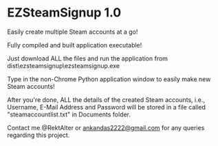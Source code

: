 # EZSteamSignup 1.0
Easily create multiple Steam accounts at a go!

Fully compiled and built application executable!

Just download ALL the files and run the application from dist\ezsteamsignup\ezsteamsignup.exe

Type in the non-Chrome Python application window to easily make new Steam accounts!

After you're done, ALL the details of the created Steam accounts, i.e., Username, E-Mail Address and Password will be stored in a file called "steamaccountlist.txt" in Documents folder.

Contact me @RektAlter or ankandas2222@gmail.com for any queries regarding this project.
